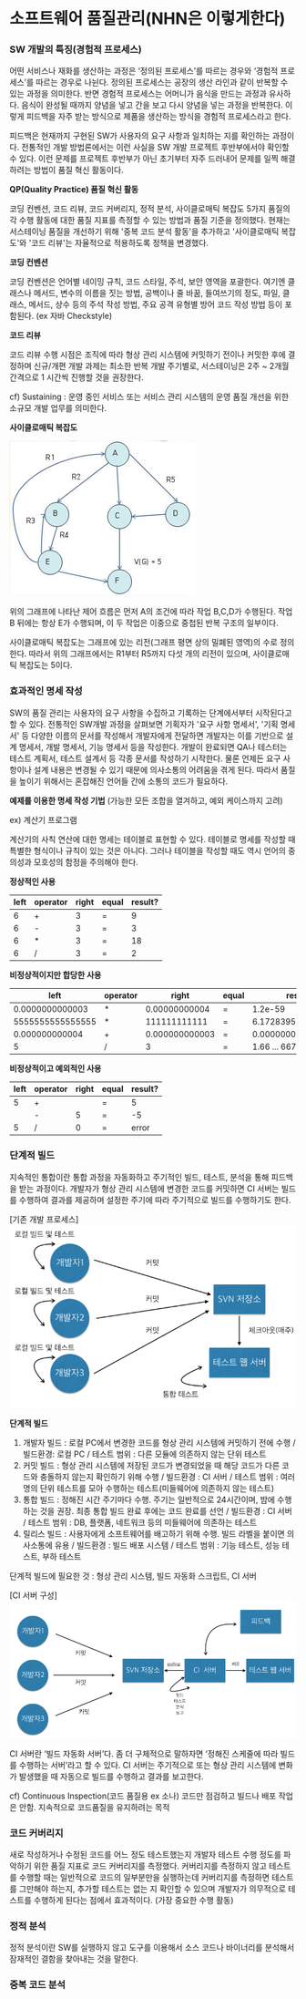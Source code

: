 # 소프트웨어 품질관리(NHN은 이렇게한다)

### SW 개발의 특징(경험적 프로세스)
어떤 서비스나 재화를 생산하는 과정은 ‘정의된 프로세스’를 따르는 경우와 ‘경험적 프로세스’를 따르는 경우로 나뉜다. 정의된 프로세스는 공장의 생산 라인과 같이 반복할 수 있는 과정을 의미한다. 반면 경험적 프로세스는 어머니가 음식을 만드는 과정과 유사하다. 음식이 완성될 때까지 양념을 넣고 간을 보고 다시 양념을 넣는 과정을 반복한다. 이렇게 피드백을 자주 받는 방식으로 제품을 생산하는 방식을 경험적 프로세스라고 한다.

피드백은 현재까지 구현된 SW가 사용자의 요구 사항과 일치하는 지를 확인하는 과정이다. 전통적인 개발 방법론에서는 이런 사실을 SW 개발 프로젝트 후반부에서야 확인할 수 있다. 이런 문제를 프로젝트 후반부가 아닌 초기부터 자주 드러내어 문제를 일찍 해결하려는 방법이 품질 혁신 활동이다. 

**QP(Quality Practice) 품질 혁신 활동**

코딩 컨벤션, 코드 리뷰, 코드 커버리지, 정적 분석, 사이클로매틱 복잡도 5가지 품질의 각 수행 활동에 대한 품질 지표를 측정할 수 있는 방법과 품질 기준을 정의했다. 현재는 서스테이닝 품질을 개선하기 위해 '중복 코드 분석 활동'을 추가하고 '사이클로매틱 복잡도'와 '코드 리뷰'는 자율적으로 적용하도록 정책을 변경했다.

**코딩 컨벤션**

코딩 컨벤션은 언어별 네이밍 규칙, 코드 스타일, 주석, 보안 영역을 포괄한다. 여기엔 클래스나 메서드, 변수의 이름을 짓는 방법, 공백이나 줄 바꿈, 들여쓰기의 정도, 파일, 클래스, 메서드, 상수 등의 주석 작성 방법, 주요 공격 유형별 방어 코드 작성 방법 등이 포함된다. (ex 자바  Checkstyle)

**코드 리뷰**

코드 리뷰 수행 시점은 조직에 따라 형상 관리 시스템에 커밋하기 전이나 커밋한 후에 결정하며 신규/개편 개발 과제는 최소한 반복 개발 주기별로, 서스테이닝은 2주 ~ 2개월 간격으로 1 시간씩 진행할 것을 권장한다.

cf) Sustaining : 운영 중인 서비스 또는 서비스 관리 시스템의 운영 품질 개선을 위한 소규모 개발 업무를 의미한다. 

**사이클로매틱 복잡도**

![](/assets/cyclomatic-capture.png)

위의 그래프에 나타난 제어 흐름은 먼저 A의 조건에 따라 작업 B,C,D가 수행된다. 작업 B 뒤에는 항상 E가 수행되며, 이 두 작업은 이중으로 중첩된 반복 구조의 일부이다. 

사이클로매틱 복잡도는 그래프에 있는 리전(그래프 평면 상의 밀폐된 영역)의 수로 정의한다. 따라서 위의 그래프에서는 R1부터 R5까지 다섯 개의 리전이 있으며, 사이클로매틱 복잡도는 5이다.  

### 효과적인 명세 작성
SW의 품질 관리는 사용자의 요구 사항을 수집하고 기록하는 단계에서부터 시작된다고 할 수 있다. 전통적인 SW개발 과정을 살펴보면 기획자가 '요구 사항 명세서', '기획 명세서' 등 다양한 이름의 문서를 작성해서 개발자에게 전달하면 개발자는 이를 기반으로 설계 명세서, 개발 명세서, 기능 명세서 등을 작성한다. 개발이 완료되면 QA나 테스터는 테스트 계획서, 테스트 설계서 등 각종 문서를 작성하기 시작한다. 물론 언제든 요구 사항이나 설계 내용은 변경될 수 있기 때문에 의사소통의 어려움을 겪게 된다. 따라서 품질을 높이기 위해서는 혼잡해진 언어들 간에 소통의 코드가 필요하다. 

**예제를 이용한 명세 작성 기법** (가능한 모든 조합을 열겨하고, 예외 케이스까지 고려)

ex) 계산기 프로그램

계산기의 사칙 연산에 대한 명세는 테이블로 표현할 수 있다. 테이블로 명세를 작성할 때 특별한 형식이나 규칙이 있는 것은 아니다. 그러나 테이블을 작성할 때도 역시 언어의 중의성과 모호성의 함정을 주의해야 한다.

**정상적인 사용**

| left | operator | right | equal | result? |
| -- | -- | -- | -- | -- |
| 6 | + | 3 | = | 9 |
| 6 | - | 3 | = | 3 |
| 6 | * | 3 | = | 18 |
| 6 | / | 3 | = | 2 |

**비정상적이지만 합당한 사용**

| left | operator | right | equal | result? |
| -- | -- | -- | -- | -- |
| 0.0000000000003 | * | 0.00000000004 | = | 1.2e-59 |
| 5555555555555555 | * | 111111111111 | = | 6.1728395061727e+62 |
| 0.000000000004 | + | 0.000000000003  | = | 0.000000000007 |
| 5 | / | 3 | = | 1.66 ... 667 |

**비정상적이고 예외적인 사용**

| left | operator | right | equal | result? |
| -- | -- | -- | -- | -- |
| 5 | + |   | = | 5 |
|   | - | 5 | = | -5 |
| 5 | / | 0 | = | error |

### 단계적 빌드
지속적인 통합이란 통합 과정을 자동화하고 주기적인 빌드, 테스트, 분석을 통해 피드백을 받는 과정이다. 개발자가 형상 관리 시스템에 변경한 코드를 커밋하면 CI 서버는 빌드를 수행하여 결과를 제공하며 설정한 주기에 따라 주기적으로 빌드를 수행하기도 한다.

[기존 개발 프로세스]
![](/assets/old_process.png)

**단계적 빌드**

1. 개발자 빌드 : 로컬 PC에서 변경한 코드를 형상 관리 시스템에 커밋하기 전에 수행 / 빌드환경: 로컬 PC / 테스트 범위 : 다른 모듈에 의존하지 않는 단위 테스트
2. 커밋 빌드 : 형상 관리 시스템에 저장된 코드가 변경되었을 때 해당 코드가 다른 코드와 충돌하지 않는지 확인하기 위해 수행 / 빌드환경 : CI 서버 / 테스트 범위 : 여러 명의 단위 테스트를 모아 수행하는 테스트(미들웨어에 의존하지 않는 테스트)
3. 통합 빌드 : 정해진 시간 주기마다 수행. 주기는 일반적으로 24시간이며, 밤에 수행하는 것을 권장. 최종 통합 빌드 완료 후에는 코드 완료를 선언 / 빌드환경 : CI  서버 / 테스트 범위 : DB, 플랫폼, 네트워크 등의 미들웨어에 의존하는 테스트
4. 릴리스 빌드 : 사용자에게 소프트웨어를 배고하기 위해 수행. 빌드 라벨을 붙이면 의사소통에 유용 / 빌드환경 : 빌드 배포 시스템 / 테스트 범위 : 기능 테스트, 성능 테스트, 부하 테스트

단계적 빌드에 필요한 것 : 형상 관리 시스템, 빌드 자동화 스크립트, CI 서버

[CI 서버 구성]
![](/assets/CI_server.png)

CI 서버란 ‘빌드 자동화 서버’다. 좀 더 구체적으로 말하자면 ‘정해진 스케줄에 따라 빌드를 수행하는 서버’라고 할 수 있다. CI 서버는 주기적으로 또는 형상 관리 시스템에 변화가 발생했을 때 자동으로 빌드를 수행하고 결과를 보고한다. 

cf) Continuous Inspection(코드 품질용 ex 소나) 
코드만 점검하고 빌드나 배포 작업은 안함. 지속적으로 코드품질을 유지하려는 목적

### 코드 커버리지 
새로 작성하거나 수정된 코드를 어느 정도 테스트했는지 개발자 테스트 수행 정도를 파악하기 위한 품질 지표로 코드 커버리지를 측정했다. 커버리지를 측정하지 않고 테스트를 수행할 때는 일반적으로 코드의 일부분만을 실행하는데 커버리지를 측정하면 테스트를 그만해야 하는지, 추가할 테스트는 없는 지 확인할 수 있으며 개발자가 의무적으로 테스트를 수행하게 된다는 점에서 효과적이다. (가장 중요한 수행 활동)

### 정적 분석
정적 분석이란 SW를 실행하지 않고 도구를 이용해서 소스 코드나 바이너리를 분석해서 잠재적인 결함을 찾아내는 것을 말한다. 

### 중복 코드 분석